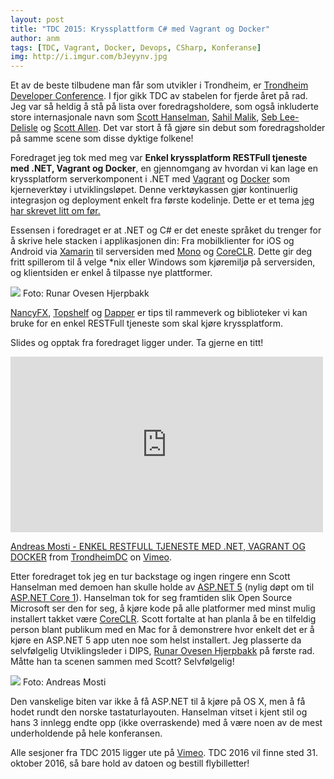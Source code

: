 ```yaml
---
layout: post
title: "TDC 2015: Kryssplattform C# med Vagrant og Docker"
author: anm
tags: [TDC, Vagrant, Docker, Devops, CSharp, Konferanse]
img: http://i.imgur.com/bJeyynv.jpg 
---
```


Et av de beste tilbudene man får som utvikler i Trondheim, er [Trondheim Developer Conference](http://2015.trondheimdc.no/). I fjor gikk TDC av stabelen for fjerde året på rad. Jeg var så heldig å stå på lista over foredragsholdere, som også inkluderte store internasjonale navn som [Scott Hanselman](http://www.hanselman.com/), [Sahil Malik](http://blah.winsmarts.com/), [Seb Lee-Delisle](http://seb.ly/) og [Scott Allen](http://odetocode.com/about/scott-allen). Det var stort å få gjøre sin debut som foredragsholder på samme scene som disse dyktige folkene!

<!--more-->

Foredraget jeg tok med meg var **Enkel kryssplatform RESTFull tjeneste med .NET, Vagrant og Docker**, en gjennomgang av hvordan vi kan lage en kryssplatform serverkomponent i .NET med  [Vagrant](https://www.vagrantup.com/) og [Docker](https://www.docker.com/) som kjerneverktøy i utviklingsløpet. Denne verktøykassen gjør kontinuerlig integrasjon og deployment enkelt fra første kodelinje. Dette er et tema [jeg har skrevet litt om før.](http://blog.amosti.net/build-test-and-deploy-net-apps-with-vagrant-and-docker/)

Essensen i foredraget er at .NET og C# er det eneste språket du trenger for å skrive hele stacken i applikasjonen din: Fra mobilklienter for iOS og Android via [Xamarin](https://xamarin.com/) til serversiden med [Mono](http://www.mono-project.com/) og [CoreCLR](https://github.com/dotnet/coreclr/wiki). Dette gir deg fritt spillerom til å velge *nix eller Windows som kjøremiljø på serversiden, og klientsiden er enkel å tilpasse nye plattformer.

![](http://i.imgur.com/bJeyynv.jpg)
Foto: Runar Ovesen Hjerpbakk

[NancyFX](http://nancyfx.org/), [Topshelf](http://topshelf-project.com/) og [Dapper](https://github.com/StackExchange/dapper-dot-net) er tips til rammeverk og biblioteker vi kan bruke for en enkel RESTFull tjeneste som skal kjøre kryssplatform.

Slides og opptak fra foredraget ligger under. Ta gjerne en titt!

<script async class="speakerdeck-embed" data-id="3191aeafb0bf493b8be90abe01639bce" data-ratio="1.77777777777778" src="//speakerdeck.com/assets/embed.js"></script>


<iframe src="https://player.vimeo.com/video/144964559" width="500" height="281" frameborder="0" webkitallowfullscreen mozallowfullscreen allowfullscreen></iframe> <p><a href="https://vimeo.com/144964559">Andreas Mosti - ENKEL RESTFULL TJENESTE MED .NET, VAGRANT OG DOCKER</a> from <a href="https://vimeo.com/trondheimdc">TrondheimDC</a> on <a href="https://vimeo.com">Vimeo</a>.</p>


Etter foredraget tok jeg en tur backstage og ingen ringere enn Scott Hanselman med demoen han skulle holde av [ASP.NET 5](http://www.asp.net/vnext) (nylig døpt om til [ASP.NET Core 1](http://www.hanselman.com/blog/ASPNET5IsDeadIntroducingASPNETCore10AndNETCore10.aspx)). Hanselman tok for seg framtiden slik Open Source Microsoft ser den for seg, å kjøre kode på alle platformer med minst mulig installert takket være [CoreCLR](https://github.com/dotnet/coreclr). Scott fortalte at han planla å be en tilfeldig person blant publikum med en Mac for å demonstrere hvor enkelt det er å kjøre en ASP.NET 5 app uten noe som helst installert. Jeg plasserte da selvfølgelig Utviklingsleder i DIPS, [Runar Ovesen Hjerpbakk](http://hjerpbakk.com/) på første rad. Måtte han ta scenen sammen med Scott? Selvfølgelig!

![](http://i.imgur.com/6Ba2BF7.jpg)
Foto: Andreas Mosti

Den vanskelige biten var ikke å få ASP.NET til å kjøre på OS X, men å få hodet rundt den norske tastaturlayouten. Hanselman vitset i kjent stil og hans 3 innlegg endte opp (ikke overraskende) med å være noen av de mest underholdende på hele konferansen.

Alle sesjoner fra TDC 2015 ligger ute på [Vimeo](https://vimeo.com/trondheimdc/videos). TDC 2016 vil finne sted 31. oktober 2016, så bare hold av datoen og bestill flybilletter!
